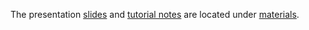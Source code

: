 The presentation [slides](materials/tech_talk_snakemake_20170726.pptx) and [tutorial notes](materials/snakemake_tutorial.md) are located under [materials](materials). 
